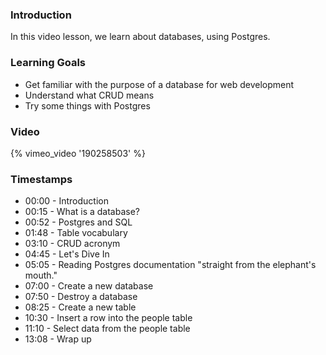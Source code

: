 ### Introduction

In this video lesson, we learn about databases, using Postgres.


### Learning Goals

* Get familiar with the purpose of a database for web development
* Understand what CRUD means
* Try some things with Postgres


### Video

{% vimeo_video '190258503' %}


### Timestamps

* 00:00 - Introduction
* 00:15 - What is a database?
* 00:52 - Postgres and SQL
* 01:48 - Table vocabulary
* 03:10 - CRUD acronym
* 04:45 - Let's Dive In
* 05:05 - Reading Postgres documentation "straight from the elephant's mouth."
* 07:00 - Create a new database
* 07:50 - Destroy a database
* 08:25 - Create a new table
* 10:30 - Insert a row into the people table
* 11:10 - Select data from the people table
* 13:08 - Wrap up
